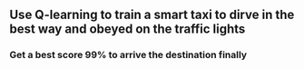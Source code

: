 ## Use Q-learning to train a smart taxi to dirve in the best way and obeyed on the traffic lights
### Get a best score 99% to arrive the destination finally
